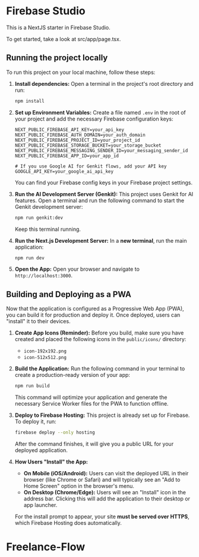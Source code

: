 # Firebase Studio

This is a NextJS starter in Firebase Studio.

To get started, take a look at src/app/page.tsx.

## Running the project locally

To run this project on your local machine, follow these steps:

1.  **Install dependencies:**
    Open a terminal in the project's root directory and run:
    ```bash
    npm install
    ```

2.  **Set up Environment Variables:**
    Create a file named `.env` in the root of your project and add the necessary Firebase configuration keys:
    ```
    NEXT_PUBLIC_FIREBASE_API_KEY=your_api_key
    NEXT_PUBLIC_FIREBASE_AUTH_DOMAIN=your_auth_domain
    NEXT_PUBLIC_FIREBASE_PROJECT_ID=your_project_id
    NEXT_PUBLIC_FIREBASE_STORAGE_BUCKET=your_storage_bucket
    NEXT_PUBLIC_FIREBASE_MESSAGING_SENDER_ID=your_messaging_sender_id
    NEXT_PUBLIC_FIREBASE_APP_ID=your_app_id

    # If you use Google AI for Genkit flows, add your API key
    GOOGLE_API_KEY=your_google_ai_api_key
    ```
    You can find your Firebase config keys in your Firebase project settings.

3.  **Run the AI Development Server (Genkit):**
    This project uses Genkit for AI features. Open a terminal and run the following command to start the Genkit development server:
    ```bash
    npm run genkit:dev
    ```
    Keep this terminal running.

4.  **Run the Next.js Development Server:**
    In a **new terminal**, run the main application:
    ```bash
    npm run dev
    ```

5.  **Open the App:**
    Open your browser and navigate to `http://localhost:3000`.

## Building and Deploying as a PWA

Now that the application is configured as a Progressive Web App (PWA), you can build it for production and deploy it. Once deployed, users can "install" it to their devices.

1.  **Create App Icons (Reminder):**
    Before you build, make sure you have created and placed the following icons in the `public/icons/` directory:
    *   `icon-192x192.png`
    *   `icon-512x512.png`

2.  **Build the Application:**
    Run the following command in your terminal to create a production-ready version of your app:
    ```bash
    npm run build
    ```
    This command will optimize your application and generate the necessary Service Worker files for the PWA to function offline.

3.  **Deploy to Firebase Hosting:**
    This project is already set up for Firebase. To deploy it, run:
    ```bash
    firebase deploy --only hosting
    ```
    After the command finishes, it will give you a public URL for your deployed application.

4.  **How Users "Install" the App:**
    *   **On Mobile (iOS/Android):** Users can visit the deployed URL in their browser (like Chrome or Safari) and will typically see an "Add to Home Screen" option in the browser's menu.
    *   **On Desktop (Chrome/Edge):** Users will see an "Install" icon in the address bar. Clicking this will add the application to their desktop or app launcher.

    For the install prompt to appear, your site **must be served over HTTPS**, which Firebase Hosting does automatically.
# Freelance-Flow
